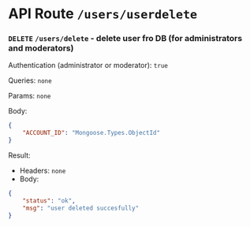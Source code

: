 # API Route `/users/userdelete`

### `DELETE` `/users/delete` - delete user fro DB (for administrators and moderators)

Authentication (administrator or moderator): `true`

Queries: `none`

Params: `none`

Body: 
```json
{
	"ACCOUNT_ID": "Mongoose.Types.ObjectId"
}
```

Result: 
- Headers: `none`
- Body: 
```json
{
	"status": "ok", 
	"msg": "user deleted succesfully"
}
```